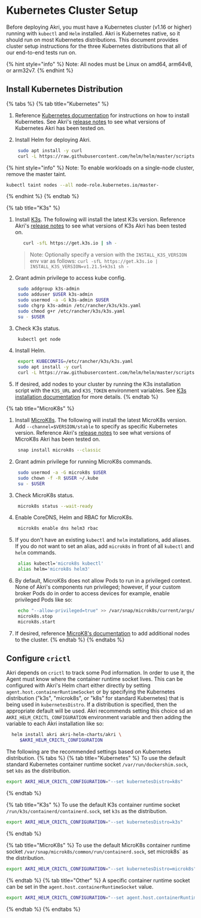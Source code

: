 # Kubernetes Cluster Setup

Before deploying Akri, you must have a Kubernetes cluster (v1.16 or higher) running with `kubectl` and `Helm` installed. Akri is Kubernetes native, so it should run on most Kubernetes distributions. This document provides cluster setup instructions for the three Kubernetes distributions that all of our end-to-end tests run on.

{% hint style="info" %}
Note: All nodes must be Linux on amd64, arm64v8, or arm32v7.
{% endhint %}

## Install Kubernetes Distribution

{% tabs %}
{% tab title="Kubernetes" %}
1. Reference [Kubernetes documentation](https://kubernetes.io/docs/tasks/tools/) for instructions on how to install Kubernetes. See Akri's [release notes](https://github.com/project-akri/akri/releases) to see what versions of Kubernetes Akri has been tested on.

2. Install Helm for deploying Akri.

   ```bash
    sudo apt install -y curl
    curl -L https://raw.githubusercontent.com/helm/helm/master/scripts/get-helm-3 | bash
   ```

{% hint style="info" %}
Note: To enable workloads on a single-node cluster, remove the master taint.

```bash
kubectl taint nodes --all node-role.kubernetes.io/master-
```
{% endhint %}
{% endtab %}

{% tab title="K3s" %}


1. Install [K3s](https://k3s.io/). The following will install the latest K3s version. Reference Akri's [release notes](https://github.com/project-akri/akri/releases) to see what versions of K3s Akri has been tested on.

   ```bash
      curl -sfL https://get.k3s.io | sh -
   ```

   > Note: Optionally specify a version with the `INSTALL_K3S_VERSION` env var as follows: `curl -sfL https://get.k3s.io | INSTALL_K3S_VERSION=v1.21.5+k3s1 sh -`

2. Grant admin privilege to access kube config.

   ```bash
    sudo addgroup k3s-admin
    sudo adduser $USER k3s-admin
    sudo usermod -a -G k3s-admin $USER
    sudo chgrp k3s-admin /etc/rancher/k3s/k3s.yaml
    sudo chmod g+r /etc/rancher/k3s/k3s.yaml
    su - $USER
   ```

3. Check K3s status.

   ```bash
    kubectl get node
   ```

4. Install Helm.

   ```bash
    export KUBECONFIG=/etc/rancher/k3s/k3s.yaml
    sudo apt install -y curl
    curl -L https://raw.githubusercontent.com/helm/helm/master/scripts/get-helm-3 | bash
   ```

5. If desired, add nodes to your cluster by running the K3s installation script with the `K3S_URL` and `K3S_TOKEN` environment variables. See [K3s installation documentation](https://rancher.com/docs/k3s/latest/en/quick-start/#install-script) for more details.
{% endtab %}

{% tab title="MicroK8s" %}


1. Install [MicroK8s](https://microk8s.io/docs). The following will install the latest MicroK8s version. Add `--channel=$VERSION/stable` to specify as specific Kubernetes version. Reference Akri's [release notes](https://github.com/project-akri/akri/releases) to see what versions of MicroK8s Akri has been tested on.

   ```bash
    snap install microk8s --classic
   ```

2. Grant admin privilege for running MicroK8s commands.

   ```bash
    sudo usermod -a -G microk8s $USER
    sudo chown -f -R $USER ~/.kube
    su - $USER
   ```

3. Check MicroK8s status.

   ```bash
    microk8s status --wait-ready
   ```

4. Enable CoreDNS, Helm and RBAC for MicroK8s.

   ```bash
    microk8s enable dns helm3 rbac
   ```

5. If you don't have an existing `kubectl` and `helm` installations, add aliases. If you do not want to set an alias, add `microk8s` in front of all `kubectl` and `helm` commands.

   ```bash
    alias kubectl='microk8s kubectl'
    alias helm='microk8s helm3'
   ```

6. By default, MicroK8s does not allow Pods to run in a privileged context. None of Akri's components run privileged; however, if your custom broker Pods do in order to access devices for example, enable privileged Pods like so:

   ```bash
    echo "--allow-privileged=true" >> /var/snap/microk8s/current/args/kube-apiserver
    microk8s.stop
    microk8s.start
   ```

7. If desired, reference [MicroK8's documentation](https://microk8s.io/docs/clustering) to add additional nodes to the cluster.
{% endtab %}
{% endtabs %}

## Configure `crictl`
Akri depends on `crictl` to track some Pod information. In order to use it, the Agent must know where the container runtime socket lives. This can be configured with Akri's Helm chart either directly by setting `agent.host.containerRuntimeSocket` or by specifying the Kubernetes distribution ("k3s", "microk8s", or "k8s" for standard Kubernetes) that is being used in `kubernetesDistro`. If a distribution is specified, then the appropriate default will be used. Akri recommends setting this choice sd an `AKRI_HELM_CRICTL_CONFIGURATION` environment variable and then adding the variable to each Akri installation like so:
```sh
  helm install akri akri-helm-charts/akri \
     $AKRI_HELM_CRICTL_CONFIGURATION
```
The following are the recommended settings based on Kubernetes distribution.
{% tabs %}
{% tab title="Kubernetes" %}
To use the default standard Kubernetes container runtime socket `/var/run/dockershim.sock`, set `k8s` as the distribution.
```sh
export AKRI_HELM_CRICTL_CONFIGURATION="--set kubernetesDistro=k8s"
```
{% endtab %}

{% tab title="K3s" %}
To use the default K3s container runtime socket `/run/k3s/containerd/containerd.sock`, set `k3s` as the distribution. 

```bash
export AKRI_HELM_CRICTL_CONFIGURATION="--set kubernetesDistro=k3s"
```
{% endtab %}

{% tab title="MicroK8s" %}
To use the default MicroK8s container runtime socket `/var/snap/microk8s/common/run/containerd.sock`, set microk8s` as the distribution. 

```bash
export AKRI_HELM_CRICTL_CONFIGURATION="--set kubernetesDistro=microk8s"
```
{% endtab %}
{% tab title="Other" %}
A specific container runtime socket can be set in the `agent.host.containerRuntimeSocket` value. 

```bash
export AKRI_HELM_CRICTL_CONFIGURATION="--set agent.host.containerRuntimeSocket=/container/runtime.sock"
```
{% endtab %}
{% endtabs %}

